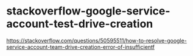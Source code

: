 # stackoverflow-google-service-account-test-drive-creation
https://stackoverflow.com/questions/50595511/how-to-resolve-google-service-account-team-drive-creation-error-of-insufficientf
